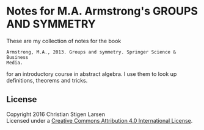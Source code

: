 Notes for M.A. Armstrong's GROUPS AND SYMMETRY
==============================================

These are my collection of notes for the book

    Armstrong, M.A., 2013. Groups and symmetry. Springer Science & Business
    Media.

for an introductory course in abstract algebra. I use them to look up
definitions, theorems and tricks.

License
-------

Copyright 2016 Christian Stigen Larsen  
Licensed under a [Creative Commons Attribution 4.0 International
License](http://creativecommons.org/licenses/by/4.0/).

